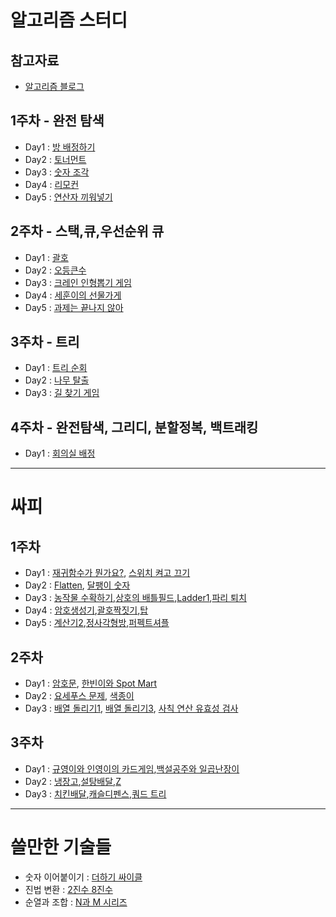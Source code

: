 # 알고리즘 스터디  

## 참고자료  
- [알고리즘 블로그](http://blog.naver.com/PostList.nhn?blogId=kks227&from=postList&categoryNo=299)  

## 1주차 - 완전 탐색  
- Day1 : [방 배정하기](https://www.acmicpc.net/problem/14697)  
- Day2 : [토너먼트](https://www.acmicpc.net/problem/1057)  
- Day3 : [숫자 조각](https://www.acmicpc.net/problem/14629)  
- Day4 : [리모컨](https://www.acmicpc.net/problem/1107)  
- Day5 : [연산자 끼워넣기](https://www.acmicpc.net/problem/14888)  

## 2주차 - 스택,큐,우선순위 큐  
- Day1 : [괄호](https://www.acmicpc.net/problem/9012)  
- Day2 : [오등큰수](https://www.acmicpc.net/problem/17299)  
- Day3 : [크레인 인형뽑기 게임](https://programmers.co.kr/learn/courses/30/lessons/64061)  
- Day4 : [세훈이의 선물가게](https://www.acmicpc.net/problem/17225)  
- Day5 : [과제는 끝나지 않아](https://www.acmicpc.net/problem/17952)

## 3주차 - 트리
- Day1 : [트리 순회](https://www.acmicpc.net/problem/1991)  
- Day2 : [나무 탈출](https://www.acmicpc.net/problem/15900)  
- Day3 : [길 찾기 게임](https://programmers.co.kr/learn/courses/30/lessons/42892?language=java)  

## 4주차 - 완전탐색, 그리디, 분할정복, 백트래킹
- Day1 : [회의실 배정](https://www.acmicpc.net/problem/1931)



---  

# 싸피  

## 1주차  
- Day1 : [재귀함수가 뭔가요?](https://www.acmicpc.net/problem/17478), [스위치 켜고 끄기](https://www.acmicpc.net/problem/1244)  
- Day2 : [Flatten](https://swexpertacademy.com/main/code/problem/problemDetail.do?contestProbId=AV139KOaABgCFAYh), [달팽이 숫자](https://swexpertacademy.com/main/code/problem/problemDetail.do?contestProbId=AV5PobmqAPoDFAUq)  
- Day3 : [농작물 수확하기](https://swexpertacademy.com/main/code/problem/problemDetail.do?contestProbId=AV7GLXqKAWYDFAXB&categoryId=AV7GLXqKAWYDFAXB&categoryType=CODE&problemTitle=2805&orderBy=FIRST_REG_DATETIME&selectCodeLang=ALL&select-1=&pageSize=10&pageIndex=1),[상호의 배틀필드](https://swexpertacademy.com/main/code/problem/problemDetail.do?contestProbId=AV5LyE7KD2ADFAXc&categoryId=AV5LyE7KD2ADFAXc&categoryType=CODE&problemTitle=%EB%B0%B0%ED%8B%80&orderBy=FIRST_REG_DATETIME&selectCodeLang=ALL&select-1=&pageSize=10&pageIndex=1),[Ladder1](https://swexpertacademy.com/main/code/problem/problemDetail.do?contestProbId=AV14ABYKADACFAYh&categoryId=AV14ABYKADACFAYh&categoryType=CODE&problemTitle=Ladder&orderBy=FIRST_REG_DATETIME&selectCodeLang=ALL&select-1=&pageSize=10&pageIndex=1),[파리 퇴치](https://swexpertacademy.com/main/code/problem/problemDetail.do?contestProbId=AV5PzOCKAigDFAUq)  
- Day4 : [암호생성기](https://swexpertacademy.com/main/code/problem/problemDetail.do?contestProbId=AV14uWl6AF0CFAYD&categoryId=AV14uWl6AF0CFAYD&categoryType=CODE&problemTitle=%EC%95%94%ED%98%B8&orderBy=FIRST_REG_DATETIME&selectCodeLang=ALL&select-1=&pageSize=10&pageIndex=1),[괄호짝짓기](https://swexpertacademy.com/main/code/problem/problemDetail.do?contestProbId=AV14eWb6AAkCFAYD&categoryId=AV14eWb6AAkCFAYD&categoryType=CODE&problemTitle=%EA%B4%84%ED%98%B8&orderBy=FIRST_REG_DATETIME&selectCodeLang=ALL&select-1=&pageSize=10&pageIndex=1),[탑](https://www.acmicpc.net/problem/2493)  
- Day5 : [계산기2](https://swexpertacademy.com/main/code/problem/problemDetail.do?contestProbId=AV14nnAaAFACFAYD&categoryId=AV14nnAaAFACFAYD&categoryType=CODE&problemTitle=%EA%B3%84%EC%82%B0%EA%B8%B0&orderBy=FIRST_REG_DATETIME&selectCodeLang=ALL&select-1=&pageSize=10&pageIndex=1),[정사각형방](https://swexpertacademy.com/main/code/problem/problemDetail.do?contestProbId=AV5LtJYKDzsDFAXc&categoryId=AV5LtJYKDzsDFAXc&categoryType=CODE&problemTitle=%EC%A0%95%EC%82%AC%EA%B0%81%ED%98%95&orderBy=FIRST_REG_DATETIME&selectCodeLang=ALL&select-1=&pageSize=10&pageIndex=1),[퍼펙트셔플](https://swexpertacademy.com/main/code/problem/problemDetail.do?contestProbId=AWGsRbk6AQIDFAVW&categoryId=AWGsRbk6AQIDFAVW&categoryType=CODE&problemTitle=%ED%8D%BC%ED%8E%99%ED%8A%B8&orderBy=FIRST_REG_DATETIME&selectCodeLang=ALL&select-1=&pageSize=10&pageIndex=1)  

## 2주차
- Day1 : [암호문](https://swexpertacademy.com/main/code/problem/problemDetail.do?contestProbId=AV14w-rKAHACFAYD&categoryId=AV14w-rKAHACFAYD&categoryType=CODE&problemTitle=%EC%95%94%ED%98%B8%EB%AC%B81&orderBy=FIRST_REG_DATETIME&selectCodeLang=ALL&select-1=&pageSize=10&pageIndex=1), [한빈이와 Spot Mart](https://swexpertacademy.com/main/code/problem/problemDetail.do?contestProbId=AW8Wj7cqbY0DFAXN&categoryId=AW8Wj7cqbY0DFAXN&categoryType=CODE&problemTitle=%ED%95%9C%EB%B9%88%EC%9D%B4&orderBy=FIRST_REG_DATETIME&selectCodeLang=ALL&select-1=&pageSize=10&pageIndex=1)
- Day2 : [요세푸스 문제](https://www.acmicpc.net/problem/1158), [색종이](https://www.acmicpc.net/problem/2563)
- Day3 : [배열 돌리기1](https://www.acmicpc.net/problem/16926), [배열 돌리기3](https://www.acmicpc.net/problem/16935), [사칙 연산 유효성 검사](https://swexpertacademy.com/main/code/problem/problemDetail.do?contestProbId=AV141176AIwCFAYD&categoryId=AV141176AIwCFAYD&categoryType=CODE&problemTitle=%EC%82%AC%EC%B9%99%EC%97%B0%EC%82%B0&orderBy=FIRST_REG_DATETIME&selectCodeLang=ALL&select-1=&pageSize=10&pageIndex=1)

## 3주차
- Day1 : [규영이와 인영이의 카드게임](),[백설공주와 일곱난장이]()  
- Day2 : [냉장고](),[설탕배달](),[Z]()  
- Day3 : [치킨배달](),[캐슬디펜스](),[쿼드 트리]()  

---  

# 쓸만한 기술들  

- 숫자 이어붙이기 : [더하기 싸이클](https://www.acmicpc.net/problem/1110)  
- 진법 변환 : [2진수 8진수](https://www.acmicpc.net/problem/1373)  
- 순열과 조합 : [N과 M 시리즈](https://www.acmicpc.net/search#q=n%EA%B3%BC&c=Problems)  

